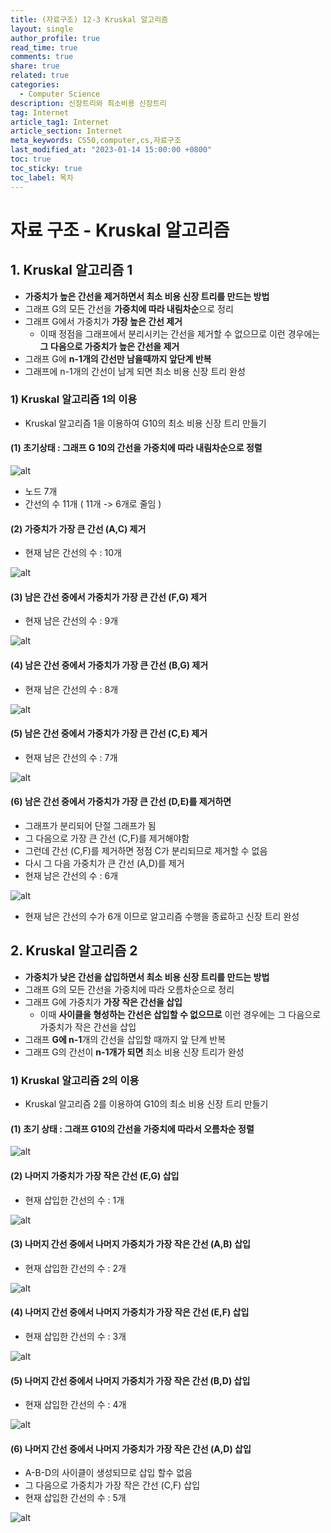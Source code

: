 ```yaml
---
title: (자료구조) 12-3 Kruskal 알고리즘
layout: single
author_profile: true
read_time: true
comments: true
share: true
related: true
categories:
  - Computer Science
description: 신장트리와 최소비용 신장트리
tag: Internet
article_tag1: Internet
article_section: Internet
meta_keywords: CS50,computer,cs,자료구조
last_modified_at: "2023-01-14 15:00:00 +0800"
toc: true
toc_sticky: true
toc_label: 목차
---
```


# 자료 구조 - Kruskal 알고리즘

## 1. Kruskal 알고리즘 1

- **가중치가 높은 간선을 제거하면서 최소 비용 신장 트리를 만드는 방법**
- 그래프 G의 모든 간선을 **가중치에 따라 내림차순**으로 정리
- 그래프 G에서 가중치가 **가장 높은 간선 제거**
  - 이때 정점을 그래프에서 분리시키는 간선을 제거할 수 없으므로 이런 경우에는 **그 다음으로 가중치가 높은 간선을 제거**
- 그래프 G에 **n-1개의 간선만 남을때까지 앞단계 반복**
- 그래프에 n-1개의 간선이 남게 되면 최소 비용 신장 트리 완성

### 1) Kruskal 알고리즘 1의 이용

- Kruskal 알고리즘 1을 이용하여 G10의 최소 비용 신장 트리 만들기

#### (1) 초기상태 : 그래프 G 10의 간선을 가중치에 따라 내림차순으로 정렬

![alt](/assets/images/post/ComputerStudy/663.png)

- 노드 7개
- 간선의 수 11개 ( 11개 -> 6개로 줄임 )

#### (2) 가중치가 가장 큰 간선 (A,C) 제거

- 현재 남은 간선의 수 : 10개

![alt](/assets/images/post/ComputerStudy/664.png)

#### (3) 남은 간선 중에서 가중치가 가장 큰 간선 (F,G) 제거

- 현재 남은 간선의 수 : 9개

![alt](/assets/images/post/ComputerStudy/665.png)

#### (4) 남은 간선 중에서 가중치가 가장 큰 간선 (B,G) 제거

- 현재 남은 간선의 수 : 8개

![alt](/assets/images/post/ComputerStudy/666.png)

#### (5) 남은 간선 중에서 가중치가 가장 큰 간선 (C,E) 제거

- 현재 남은 간선의 수 : 7개

![alt](/assets/images/post/ComputerStudy/667.png)

#### (6) 남은 간선 중에서 가중치가 가장 큰 간선 (D,E)를 제거하면

- 그래프가 분리되어 단절 그래프가 됨
- 그 다음으로 가장 큰 간선 (C,F)를 제거해야함
- 그런데 간선 (C,F)를 제거하면 정점 C가 분리되므로 제거할 수 없음
- 다시 그 다음 가중치가 큰 간선 (A,D)를 제거
- 현재 남은 간선의 수 : 6개

![alt](/assets/images/post/ComputerStudy/668.png)

- 현재 남은 간선의 수가 6개 이므로 알고리즘 수행을 종료하고 신장 트리 완성

## 2. Kruskal 알고리즘 2

- **가중치가 낮은 간선을 삽입하면서 최소 비용 신장 트리를 만드는 방법**
- 그래프 G의 모든 간선을 가중치에 따라 오름차순으로 정리
- 그래프 G에 가중치가 **가장 작은 간선을 삽입**
  - 이때 **사이클을 형성하는 간선은 삽입할 수 없으므로** 이런 경우에는 그 다음으로 가중치가 작은 간선을 삽입
- 그래프 **G에 n-1**개의 간선을 삽입할 때까지 앞 단계 반복
- 그래프 G의 간선이 **n-1개가 되면** 최소 비용 신장 트리가 완성

### 1) Kruskal 알고리즘 2의 이용

- Kruskal 알고리즘 2를 이용하여 G10의 최소 비용 신장 트리 만들기

#### (1) 초기 상태 : 그래프 G10의 간선을 가중치에 따라서 오름차순 정렬

![alt](/assets/images/post/ComputerStudy/669.png)

#### (2) 나머지 가중치가 가장 작은 간선 (E,G) 삽입

- 현재 삽입한 간선의 수 : 1개

![alt](/assets/images/post/ComputerStudy/670.png)

#### (3) 나머지 간선 중에서 나머지 가중치가 가장 작은 간선 (A,B) 삽입

- 현재 삽입한 간선의 수 : 2개

![alt](/assets/images/post/ComputerStudy/671.png)

#### (4) 나머지 간선 중에서 나머지 가중치가 가장 작은 간선 (E,F) 삽입

- 현재 삽입한 간선의 수 : 3개

![alt](/assets/images/post/ComputerStudy/672.png)

#### (5) 나머지 간선 중에서 나머지 가중치가 가장 작은 간선 (B,D) 삽입

- 현재 삽입한 간선의 수 : 4개

![alt](/assets/images/post/ComputerStudy/673.png)

#### (6) 나머지 간선 중에서 나머지 가중치가 가장 작은 간선 (A,D) 삽입

- A-B-D의 사이클이 생성되므로 삽입 할수 없음
- 그 다음으로 가중치가 가장 작은 간선 (C,F) 삽입
- 현재 삽입한 간선의 수 : 5개

![alt](/assets/images/post/ComputerStudy/674.png)
